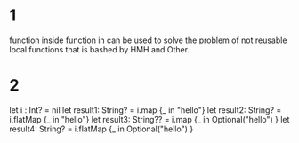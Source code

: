 # 1
function inside function in can be used to solve the problem of not reusable local functions that is bashed by HMH and Other.

# 2

let i : Int? = nil
let result1: String? = i.map {_ in "hello"}
let result2: String? = i.flatMap {_ in "hello"}
let result3: String?? = i.map {_ in Optional("hello") }
let result4: String? = i.flatMap {_ in Optional("hello") }
